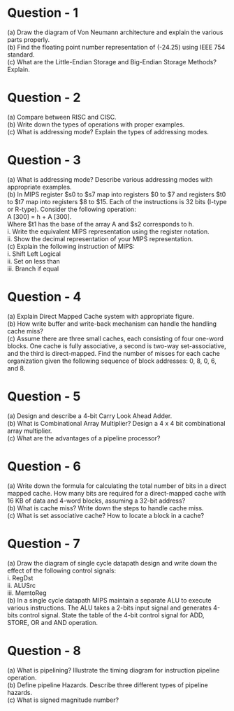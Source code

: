 # Question - 1
(a) Draw the diagram of Von Neumann architecture and explain the various parts properly.  
(b) Find the floating point number representation of (-24.25) using IEEE 754 standard.  
(c) What are the Little-Endian Storage and Big-Endian Storage Methods? Explain.

# Question - 2
(a) Compare between RISC and CISC.  
(b) Write down the types of operations with proper examples.  
(c) What is addressing mode? Explain the types of addressing modes.

# Question - 3
(a) What is addressing mode? Describe various addressing modes with appropriate examples.  
(b) In MIPS register $s0 to $s7 map into registers $0 to $7 and registers $t0 to $t7 map into registers $8 to $15. Each of the instructions is 32 bits (I-type or R-type). Consider the following operation:  
A [300] = h + A [300].  
Where $t1 has the base of the array A and $s2 corresponds to h.  
i. Write the equivalent MIPS representation using the register notation.  
ii. Show the decimal representation of your MIPS representation.  
(c) Explain the following instruction of MIPS:  
i. Shift Left Logical  
ii. Set on less than  
iii. Branch if equal

# Question - 4
(a) Explain Direct Mapped Cache system with appropriate figure.  
(b) How write buffer and write-back mechanism can handle the handling cache miss?  
(c) Assume there are three small caches, each consisting of four one-word blocks. One cache is fully associative, a second is two-way set-associative, and the third is direct-mapped. Find the number of misses for each cache organization given the following sequence of block addresses: 0, 8, 0, 6, and 8.

# Question - 5  
(a) Design and describe a 4-bit Carry Look Ahead Adder.  
(b) What is Combinational Array Multiplier? Design a 4 x 4 bit combinational array multiplier.  
(c) What are the advantages of a pipeline processor?

# Question - 6  
(a) Write down the formula for calculating the total number of bits in a direct mapped cache. How many bits are required for a direct-mapped cache with 16 KB of data and 4-word blocks, assuming a 32-bit address?  
(b) What is cache miss? Write down the steps to handle cache miss.  
(c) What is set associative cache? How to locate a block in a cache?

# Question - 7  
(a) Draw the diagram of single cycle datapath design and write down the effect of the following control signals:  
i. RegDst  
ii. ALUSrc  
iii. MemtoReg  
(b) In a single cycle datapath MIPS maintain a separate ALU to execute various instructions. The ALU takes a 2-bits input signal and generates 4-bits control signal. State the table of the 4-bit control signal for ADD, STORE, OR and AND operation.

# Question - 8  
(a) What is pipelining? Illustrate the timing diagram for instruction pipeline operation.  
(b) Define pipeline Hazards. Describe three different types of pipeline hazards.  
(c) What is signed magnitude number?
